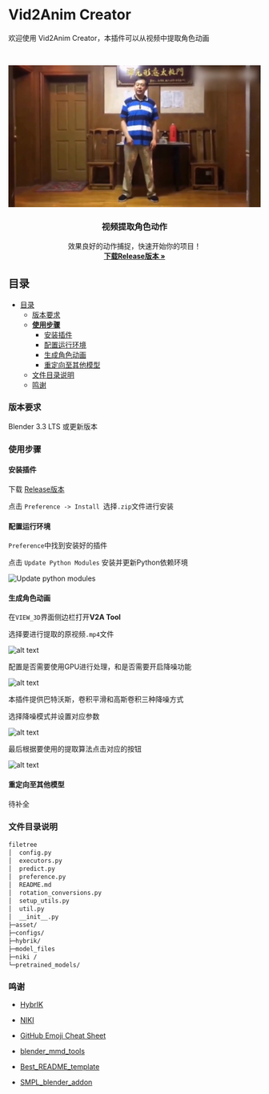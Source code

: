 <!-- omit in toc -->
# Vid2Anim Creator

欢迎使用 Vid2Anim Creator，本插件可以从视频中提取角色动画

<br />

<p align="center">
  <a href="https://github.com/Margaret-Chen217/Vid2Anim_Creator/release/latest">
    <img src="asset/taiji_clip.gif" alt="Logo"  >
  </a>

  <h3 align="center">视频提取角色动作</h3>
  <p align="center">
    效果良好的动作捕捉，快速开始你的项目！
    <br />
    <a href="https://github.com/shaojintian/Best_README_template"><strong>下载Release版本 »</strong></a>
    <br />
  </p>

</p>

## 目录

- [目录](#目录)
  - [版本要求](#版本要求)
  - [**使用步骤**](#使用步骤)
    - [安装插件](#安装插件)
    - [配置运行环境](#配置运行环境)
    - [生成角色动画](#生成角色动画)
    - [重定向至其他模型](#重定向至其他模型)
  - [文件目录说明](#文件目录说明)
  - [鸣谢](#鸣谢)

### 版本要求

Blender 3.3 LTS 或更新版本

### **使用步骤**

#### 安装插件

下载 [Release版本]()

点击 ```Preference -> Install ```选择```.zip```文件进行安装

#### 配置运行环境

```Preference```中找到安装好的插件

点击 ```Update Python Modules``` 安装并更新Python依赖环境

![Update python modules](asset/module_update.png)

#### 生成角色动画

在```VIEW_3D```界面侧边栏打开**V2A Tool**

选择要进行提取的原视频```.mp4```文件

![alt text](asset/image-1.png)

配置是否需要使用GPU进行处理，和是否需要开启降噪功能

![alt text](asset/image.png)

本插件提供巴特沃斯，卷积平滑和高斯卷积三种降噪方式

选择降噪模式并设置对应参数

![alt text](asset/image-3.png)

最后根据要使用的提取算法点击对应的按钮

![alt text](asset/image-2.png)

#### 重定向至其他模型

待补全

### 文件目录说明

```
filetree 
│  config.py
│  executors.py
│  predict.py
│  preference.py
│  README.md
│  rotation_conversions.py
│  setup_utils.py
│  util.py
│  __init__.py
├─asset/
├─configs/
├─hybrik/
├─model_files
├─niki /
└─pretrained_models/

```


### 鸣谢


- [HybrIK](https://github.com/Jeff-sjtu/HybrIK)

- [NIKI](https://github.com/Jeff-sjtu/NIKI.git)
  
- [GitHub Emoji Cheat Sheet](https://www.webpagefx.com/tools/emoji-cheat-sheet)

- [blender_mmd_tools](https://github.com/UuuNyaa/blender_mmd_tools.git)

- [Best_README_template](https://github.com/shaojintian/Best_README_template.git)

- [SMPL_blender_addon](https://github.com/Meshcapade/SMPL_blender_addon)


<!-- links -->
[your-project-path]:shaojintian/Best_README_template
[contributors-shield]: https://img.shields.io/github/contributors/shaojintian/Best_README_template.svg?style=flat-square
[contributors-url]: https://github.com/shaojintian/Best_README_template/graphs/contributors
[forks-shield]: https://img.shields.io/github/forks/shaojintian/Best_README_template.svg?style=flat-square
[forks-url]: https://github.com/shaojintian/Best_README_template/network/members
[stars-shield]: https://img.shields.io/github/stars/shaojintian/Best_README_template.svg?style=flat-square
[stars-url]: https://github.com/shaojintian/Best_README_template/stargazers
[issues-shield]: https://img.shields.io/github/issues/shaojintian/Best_README_template.svg?style=flat-square
[issues-url]: https://img.shields.io/github/issues/shaojintian/Best_README_template.svg
[license-shield]: https://img.shields.io/github/license/shaojintian/Best_README_template.svg?style=flat-square
[license-url]: https://github.com/shaojintian/Best_README_template/blob/master/LICENSE.txt
[linkedin-shield]: https://img.shields.io/badge/-LinkedIn-black.svg?style=flat-square&logo=linkedin&colorB=555
[linkedin-url]: https://linkedin.com/in/shaojintian




